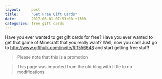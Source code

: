 ```yaml
---
layout:     post
title:      "Get Free Gift Cards"
date:       2017-06-01 07:53:00 +1300
categories: free gift cards
---
```


Have you ever wanted to get gift cards for free? Have you ever wanted to get that game of Minecraft that you really want? Well, now you can! Just go to http://www.gifthulk.com/invite/RI1556648 and start getting free stuff!

> Please note that this is a promotion

> This page was imported from the old blog with little to no modifications
